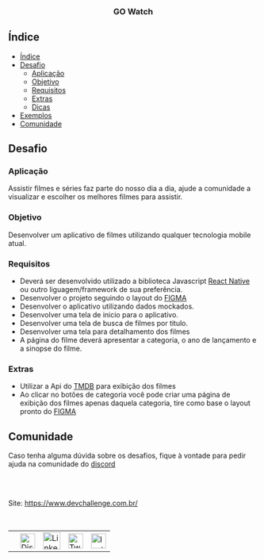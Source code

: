 <br />
<p align="center">
  <h3 align="center">GO Watch</h3>

## Índice

- [Índice](#índice)
- [Desafio](#desafio)
  - [Aplicação](#aplicação)
  - [Objetivo](#objetivo)
  - [Requisitos](#requisitos)
  - [Extras](#extras)
  - [Dicas](#dicas)
- [Exemplos](#exemplos)
- [Comunidade](#comunidade)

## Desafio

### Aplicação

Assistir filmes e séries faz parte do nosso dia a dia, ajude a comunidade a visualizar e escolher os melhores filmes para assistir.

### Objetivo

Desenvolver um aplicativo de filmes utilizando qualquer tecnologia mobile atual.

### Requisitos

- Deverá ser desenvolvido utilizado a biblioteca Javascript [React Native](https://reactnative.dev/docs/getting-started) ou outro liguagem/framework de sua preferência.
- Desenvolver o projeto seguindo o layout do [FIGMA](https://www.figma.com/file/FppgSZJRLiEQCf3vrrYD4O/goWatch?node-id=1%3A3)
- Desenvolver o aplicativo utilizando dados mockados.
- Desenvolver uma tela de inicio para o aplicativo.
- Desenvolver uma tela de busca de filmes por titulo.
- Desenvolver uma tela para detalhamento dos filmes
- A página do filme deverá apresentar a categoria, o ano de lançamento e a sinopse do filme.

### Extras

- Utilizar a Api do [TMDB](https://developers.themoviedb.org/3/getting-started/introduction) para exibição dos filmes
- Ao clicar no botões de categoria você pode criar uma página de exibição dos filmes apenas daquela categoria, tire como base o layout pronto do [FIGMA](https://www.figma.com/file/FppgSZJRLiEQCf3vrrYD4O/goWatch?node-id=1%3A3)

## Comunidade

Caso tenha alguma dúvida sobre os desafios, fique à vontade para pedir ajuda na comunidade do [discord](https://discord.gg/yvYXhGj)

<br><br>

Site: <https://www.devchallenge.com.br/>

<br>

<table style="border-color:transparent">
   <th>
    <td>
      <a href="https://discord.gg/yvYXhGj"><img src="https://cdn3.iconfinder.com/data/icons/discord/64/discord_20-512.png" width="30px" height="30px" alt="Discord">      
      </a>
    </td>
    <td>
      <a href="https://www.linkedin.com/company/devchallenge/"><img src="https://cdn3.iconfinder.com/data/icons/glypho-social-and-other-logos/64/logo-linkedin-512.png" width="35px" height="35px"  alt="Linkedin">
      </a>
    </td>
    <td>
      <a href="https://twitter.com/dev_challenge">
        <img src="https://cdn3.iconfinder.com/data/icons/picons-social/57/43-twitter-512.png" width="30px" height="30px" alt="Twitter">
      </a>
    </td>
    <td>
      <a href="https://www.instagram.com/devchallenge/"><img src="https://cdn4.iconfinder.com/data/icons/picons-social/57/38-instagram-3-512.png" width="30px"            height="30px" alt="Instagram">
      </a>
    </td>
   </th>
</table>
